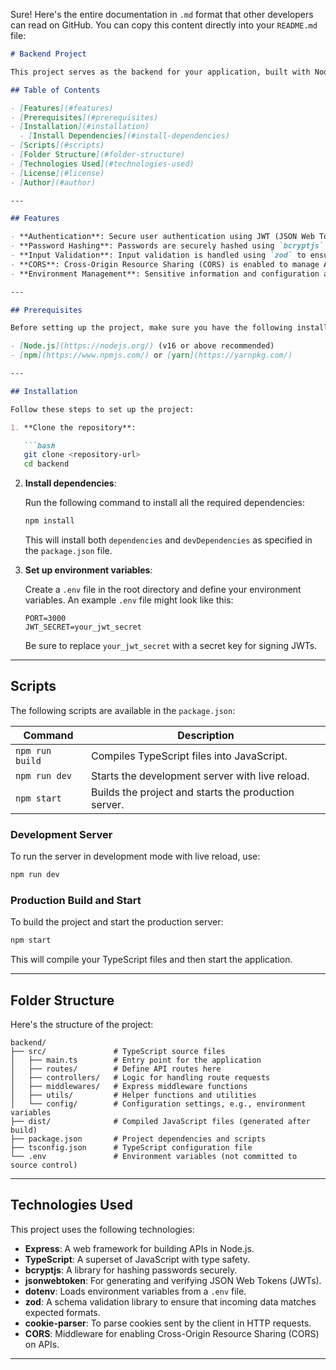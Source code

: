 Sure! Here's the entire documentation in `.md` format that other developers can read on GitHub. You can copy this content directly into your `README.md` file:

```markdown
# Backend Project

This project serves as the backend for your application, built with Node.js, Express, and TypeScript. It supports authentication, secure password hashing, and data validation.

## Table of Contents

- [Features](#features)
- [Prerequisites](#prerequisites)
- [Installation](#installation)
  - [Install Dependencies](#install-dependencies)
- [Scripts](#scripts)
- [Folder Structure](#folder-structure)
- [Technologies Used](#technologies-used)
- [License](#license)
- [Author](#author)

---

## Features

- **Authentication**: Secure user authentication using JWT (JSON Web Tokens).
- **Password Hashing**: Passwords are securely hashed using `bcryptjs` to prevent plain text storage.
- **Input Validation**: Input validation is handled using `zod` to ensure data integrity.
- **CORS**: Cross-Origin Resource Sharing (CORS) is enabled to manage API access from different domains.
- **Environment Management**: Sensitive information and configuration are stored securely in `.env` files using the `dotenv` package.

---

## Prerequisites

Before setting up the project, make sure you have the following installed:

- [Node.js](https://nodejs.org/) (v16 or above recommended)
- [npm](https://www.npmjs.com/) or [yarn](https://yarnpkg.com/)

---

## Installation

Follow these steps to set up the project:

1. **Clone the repository**:

   ```bash
   git clone <repository-url>
   cd backend
   ```

2. **Install dependencies**:

   Run the following command to install all the required dependencies:

   ```bash
   npm install
   ```

   This will install both `dependencies` and `devDependencies` as specified in the `package.json` file.

3. **Set up environment variables**:

   Create a `.env` file in the root directory and define your environment variables. An example `.env` file might look like this:

   ```env
   PORT=3000
   JWT_SECRET=your_jwt_secret
   ```

   Be sure to replace `your_jwt_secret` with a secret key for signing JWTs.

---

## Scripts

The following scripts are available in the `package.json`:

| Command         | Description                                      |
|-----------------|--------------------------------------------------|
| `npm run build` | Compiles TypeScript files into JavaScript.       |
| `npm run dev`   | Starts the development server with live reload. |
| `npm start`     | Builds the project and starts the production server. |

### Development Server

To run the server in development mode with live reload, use:

```bash
npm run dev
```

### Production Build and Start

To build the project and start the production server:

```bash
npm start
```

This will compile your TypeScript files and then start the application.

---

## Folder Structure

Here's the structure of the project:

```
backend/
├── src/               # TypeScript source files
│   ├── main.ts        # Entry point for the application
│   ├── routes/        # Define API routes here
│   ├── controllers/   # Logic for handling route requests
│   ├── middlewares/   # Express middleware functions
│   ├── utils/         # Helper functions and utilities
│   └── config/        # Configuration settings, e.g., environment variables
├── dist/              # Compiled JavaScript files (generated after build)
├── package.json       # Project dependencies and scripts
├── tsconfig.json      # TypeScript configuration file
└── .env               # Environment variables (not committed to source control)
```

---

## Technologies Used

This project uses the following technologies:

- **Express**: A web framework for building APIs in Node.js.
- **TypeScript**: A superset of JavaScript with type safety.
- **bcryptjs**: A library for hashing passwords securely.
- **jsonwebtoken**: For generating and verifying JSON Web Tokens (JWTs).
- **dotenv**: Loads environment variables from a `.env` file.
- **zod**: A schema validation library to ensure that incoming data matches expected formats.
- **cookie-parser**: To parse cookies sent by the client in HTTP requests.
- **CORS**: Middleware for enabling Cross-Origin Resource Sharing (CORS) on APIs.

---


